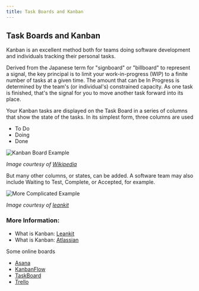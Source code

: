 ```yaml
---
title: Task Boards and Kanban
---
```

## Task Boards and Kanban
Kanban is an excellent method both for teams doing software development and individuals tracking their personal tasks.

Derived from the Japanese term for "signboard" or "billboard" to represent a signal, the key principal is to limit your work-in-progress (WIP) to a finite number of tasks at a given time. The amount that can be In Progress is determined by the team's (or individual's) constrained capacity. As one task is finished, that's the signal for you to move another task forward into its place.

Your Kanban tasks are displayed on the Task Board in a series of columns that show the state of the tasks. In its simplest form, three columns are used
- To Do
- Doing 
- Done

![Kanban Board Example](https://upload.wikimedia.org/wikipedia/commons/thumb/d/d3/Simple-kanban-board-.jpg/600px-Simple-kanban-board-.jpg)

*Image courtesy of <a href='https://en.wikipedia.org/wiki/Kanban_board' target='_blank' rel='nofollow'>Wikipedia</a>*

But many other columns, or states, can be added. A software team may also include Waiting to Test, Complete, or Accepted, for example.

![More Complicated Example](https://mktgcdn.leankit.com/uploads/images/general/_2048xAUTO_fit_center-center/1-SmalDevelopmentTeamKanbanBoard-eb79376d.png)

*Image courtesy of <a href='https://leankit.com/learn/kanban/kanban-board-examples-for-development-and-operations/' target='_blank' rel='nofollow'>leankit</a>*

### More Information:
- What is Kanban: <a href='https://leankit.com/learn/kanban/what-is-kanban/' target='_blank' rel='nofollow'>Leankit</a>
- What is Kanban: <a href='https://www.atlassian.com/agile/kanban' target='_blank' rel='nofollow'>Atlassian</a>

Some online boards
- <a href='https://asana.com/' target='_blank' rel='nofollow'>Asana</a>
- <a href='https://kanbanflow.com' target='_blank' rel='nofollow'>KanbanFlow</a>
- <a href='https://taskboard.matthewross.me/' target='_blank' rel='nofollow'>TaskBoard</a>
- <a href='https://trello.com/' target='_blank' rel='nofollow'>Trello</a>



